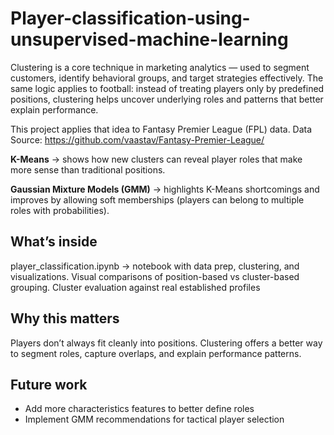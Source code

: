 # Player-classification-using-unsupervised-machine-learning

Clustering is a core technique in marketing analytics — used to segment customers, identify behavioral groups, and target strategies effectively. The same logic applies to football: instead of treating players only by predefined positions, clustering helps uncover underlying roles and patterns that better explain performance.

This project applies that idea to Fantasy Premier League (FPL) data. Data Source: https://github.com/vaastav/Fantasy-Premier-League/

**K-Means** → shows how new clusters can reveal player roles that make more sense than traditional positions.

**Gaussian Mixture Models (GMM)** → highlights K-Means shortcomings and improves by allowing soft memberships (players can belong to multiple roles with probabilities).

## What’s inside
player_classification.ipynb → notebook with data prep, clustering, and visualizations.
Visual comparisons of position-based vs cluster-based grouping.
Cluster evaluation against real established profiles

## Why this matters
Players don’t always fit cleanly into positions. Clustering offers a better way to segment roles, capture overlaps, and explain performance patterns.

## Future work
- Add more characteristics features to better define roles
- Implement GMM recommendations for tactical player selection
